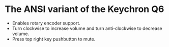 # The ANSI variant of the Keychron Q6

- Enables rotary encoder support.
- Turn clockwise to increase volume and turn anti-clockwise to decrease volume.
- Press top right key pushbutton to mute.
